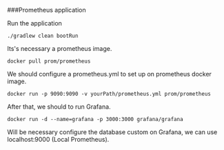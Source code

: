 ###Prometheus application
 
 Run the application
   
 ```
 ./gradlew clean bootRun 
 ``` 
 
 Its's necessary a prometheus image.
 
 ```
docker pull prom/prometheus 
 ``` 
 
 We should configure a prometheus.yml to set up on prometheus docker image.
   
 ```
docker run -p 9090:9090 -v yourPath/prometheus.yml prom/prometheus 
 ``` 
 
 After that, we should to run Grafana.
 
  ```
 docker run -d --name=grafana -p 3000:3000 grafana/grafana
  ``` 
 
 Will be necessary configure the database custom on Grafana, we can use localhost:9000 (Local Prometheus).